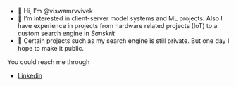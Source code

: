- 👋 Hi, I’m @viswamrvvivek
- 👀 I’m interested in client-server model systems and ML projects. Also I have experience in projects from hardware related projects (IoT) to a custom search engine in *Sanskrit* 
- 💂 Certain projects such as my search engine is still private. But one day I hope to make it public.

You could reach me through 

* [Linkedin](www.linkedin.com/in/viswamrvvivek)

